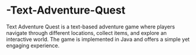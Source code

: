 # -Text-Adventure-Quest
Text Adventure Quest is a text-based adventure game where players navigate through different locations, collect items, and explore an interactive world. The game is implemented in Java and offers a simple yet engaging experience.
